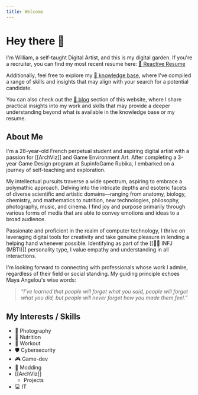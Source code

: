 ```yaml
---
title: Welcome
---
```

# Hey there 👋

I'm William, a self-taught Digital Artist, and this is my digital garden. If you're a recruiter, you can find my most recent resume here: [📄 Reactive Resume](https://rxresu.me/william.bs.pro/en-curriculum-vitae)

Additionally, feel free to explore my <a href="./knowledge-base" class="internal" data-slug="knowledge-base">🧰 knowledge base</a>, where I've compiled a range of skills and insights that may align with your search for a potential candidate.

You can also check out the <a href="./Blog" class="internal" data-slug="Blog">📝 blog</a> section of this website, where I share practical insights into my work and skills that may provide a deeper understanding beyond what is available in the knowledge base or my resume.
## About Me

I'm a 28-year-old French perpetual student and aspiring digital artist with a passion for [[ArchViz]] and Game Environment Art. After completing a 3-year Game Design program at SupinfoGame Rubika, I embarked on a journey of self-teaching and exploration.  
  
My intellectual pursuits traverse a wide spectrum, aspiring to embrace a polymathic approach. Delving into the intricate depths and esoteric facets of diverse scientific and artistic domains—ranging from anatomy, biology, chemistry, and mathematics to nutrition, new technologies, philosophy, photography, music, and cinema. I find joy and purpose primarily through various forms of media that are able to convey emotions and ideas to a broad audience.  
  
Passionate and proficient in the realm of computer technology, I thrive on leveraging digital tools for creativity and take genuine pleasure in lending a helping hand whenever possible. Identifying as part of the [[🧙‍♂️ INFJ (MBTI)]] personality type, I value empathy and understanding in all interactions.  
  
I'm looking forward to connecting with professionals whose work I admire, regardless of their field or social standing. My guiding principle echoes Maya Angelou's wise words:

> *“I’ve learned that people will forget what you said, people will forget what you did, but people will never forget how you made them feel.”*

## My Interests / Skills

- 📸 Photography
- 🥗 Nutrition
- 💪 Workout
- 🛡️ Cybersecurity
- 🎮 Game-dev
- 🧰 Modding
-  [[ArchViz]]
	- Projects
- 💻 IT
